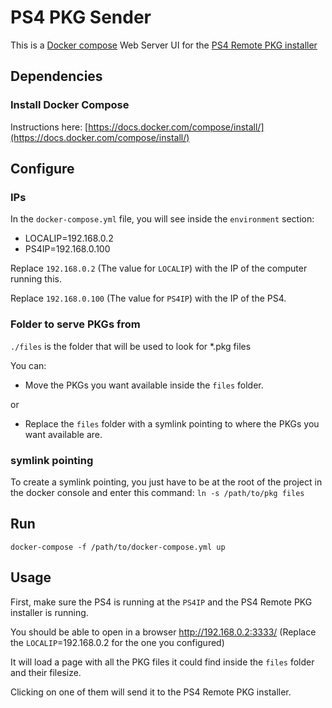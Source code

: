# PS4 PKG Sender

This is a [Docker compose](https://docs.docker.com/compose/) Web Server UI for the [PS4 Remote PKG installer](https://gist.github.com/flatz/60956f2bf1351a563f625357a45cd9c8)

## Dependencies

### Install Docker Compose

Instructions here: [https://docs.docker.com/compose/install/](https://docs.docker.com/compose/install/)

## Configure

### IPs

In the `docker-compose.yml` file, you will see inside the `environment` section:

- LOCALIP=192.168.0.2
- PS4IP=192.168.0.100

Replace `192.168.0.2` (The value for `LOCALIP`) with the IP of the computer running this.

Replace `192.168.0.100` (The value for `PS4IP`) with the IP of the PS4.

### Folder to serve PKGs from

`./files` is the folder that will be used to look for *.pkg files

You can:

- Move the PKGs you want available inside the `files` folder.

or

- Replace the `files` folder with a symlink pointing to where the PKGs you want available are.

### symlink pointing

To create a symlink pointing, you just have to be at the root of the project in the docker console and enter this command:
`ln -s /path/to/pkg files`

## Run

`docker-compose -f /path/to/docker-compose.yml up`

## Usage

First, make sure the PS4 is running at the `PS4IP` and the PS4 Remote PKG installer is running.

You should be able to open in a browser http://192.168.0.2:3333/
(Replace the `LOCALIP`=192.168.0.2 for the one you configured)

It will load a page with all the PKG files it could find inside the `files` folder and their filesize.

Clicking on one of them will send it to the PS4 Remote PKG installer.
